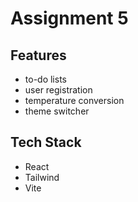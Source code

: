 # Assignment 5

## Features

- to-do lists
- user registration
- temperature conversion
- theme switcher

## Tech Stack

- React
- Tailwind
- Vite